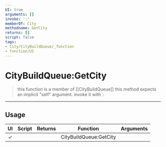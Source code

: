 ```yaml
---
UI: true
arguments: []
invoke: ':'
memberOf: City
methodname: GetCity
returns: []
script: false
tags:
- City/CityBuildQueue/_function
- function/UI
---
```

# CityBuildQueue:GetCity
> this function is a member of [[CityBuildQueue]]
> this method expects an implicit "self" argument. invoke it with `:`
-----
## Usage
|  UI | Script | Returns | Function | Arguments |
|:---:|:------:|-------:|:--------:|:---------|
|✓| ||CityBuildQueue:GetCity||
